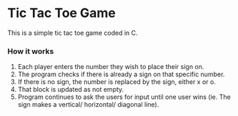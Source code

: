 # Tic Tac Toe Game
This is a simple tic tac toe game coded in C.

### How it works
1. Each player enters the number they wish to place their sign on.
2. The program checks if there is already a sign on that specific number.
3. If there is no sign, the number is replaced by the sign, either x or o.
4. That block is updated as not empty.
5. Program continues to ask the users for input until one user wins (ie. The sign makes a vertical/ horizontal/ diagonal line).
